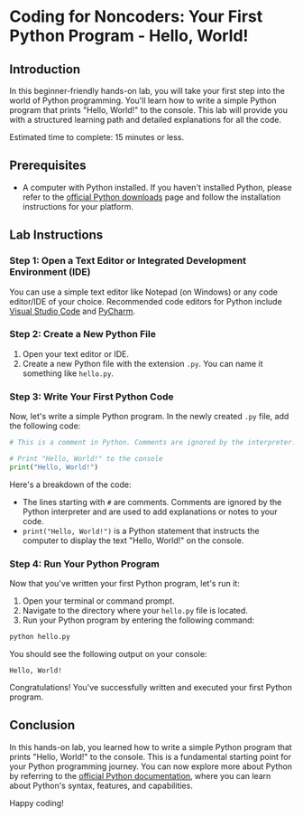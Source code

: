 # Coding for Noncoders: Your First Python Program - Hello, World!

## Introduction

In this beginner-friendly hands-on lab, you will take your first step into the world of Python programming. You'll learn how to write a simple Python program that prints "Hello, World!" to the console. This lab will provide you with a structured learning path and detailed explanations for all the code.

Estimated time to complete: 15 minutes or less.

## Prerequisites

- A computer with Python installed. If you haven't installed Python, please refer to the [official Python downloads](https://www.python.org/downloads/) page and follow the installation instructions for your platform.

## Lab Instructions

### Step 1: Open a Text Editor or Integrated Development Environment (IDE)

You can use a simple text editor like Notepad (on Windows) or any code editor/IDE of your choice. Recommended code editors for Python include [Visual Studio Code](https://code.visualstudio.com/) and [PyCharm](https://www.jetbrains.com/pycharm/).

### Step 2: Create a New Python File

1. Open your text editor or IDE.
2. Create a new Python file with the extension `.py`. You can name it something like `hello.py`.

### Step 3: Write Your First Python Code

Now, let's write a simple Python program. In the newly created `.py` file, add the following code:

```python
# This is a comment in Python. Comments are ignored by the interpreter.

# Print "Hello, World!" to the console
print("Hello, World!")
```

Here's a breakdown of the code:

- The lines starting with `#` are comments. Comments are ignored by the Python interpreter and are used to add explanations or notes to your code.
- `print("Hello, World!")` is a Python statement that instructs the computer to display the text "Hello, World!" on the console.

### Step 4: Run Your Python Program

Now that you've written your first Python program, let's run it:

1. Open your terminal or command prompt.
2. Navigate to the directory where your `hello.py` file is located.
3. Run your Python program by entering the following command:

```bash
python hello.py
```

You should see the following output on your console:

```
Hello, World!
```

Congratulations! You've successfully written and executed your first Python program.

## Conclusion

In this hands-on lab, you learned how to write a simple Python program that prints "Hello, World!" to the console. This is a fundamental starting point for your Python programming journey. You can now explore more about Python by referring to the [official Python documentation](https://docs.python.org/3/), where you can learn about Python's syntax, features, and capabilities.

Happy coding!
